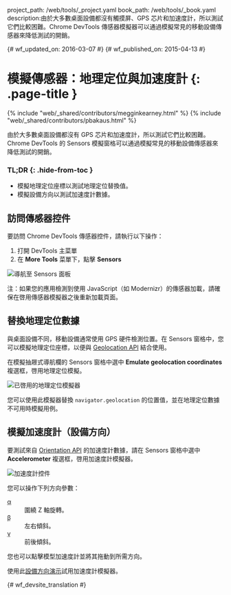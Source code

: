 project_path: /web/tools/_project.yaml
book_path: /web/tools/_book.yaml
description:由於大多數桌面設備都沒有觸摸屏、GPS 芯片和加速度計，所以測試它們比較困難。Chrome DevTools 傳感器模擬器可以通過模擬常見的移動設備傳感器來降低測試的開銷。

{# wf_updated_on: 2016-03-07 #}
{# wf_published_on: 2015-04-13 #}

# 模擬傳感器：地理定位與加速度計 {: .page-title }

{% include "web/_shared/contributors/megginkearney.html" %}
{% include "web/_shared/contributors/pbakaus.html" %}

由於大多數桌面設備都沒有 GPS 芯片和加速度計，所以測試它們比較困難。Chrome DevTools 的 Sensors 模擬窗格可以通過模擬常見的移動設備傳感器來降低測試的開銷。


### TL;DR {: .hide-from-toc }
- 模擬地理定位座標以測試地理定位替換值。
- 模擬設備方向以測試加速度計數據。


## 訪問傳感器控件

<div class="wf-devtools-flex">
  <div>
    <p>要訪問 Chrome DevTools 傳感器控件，請執行以下操作：</p>
    <ol>
      <li>打開 DevTools 主菜單</li>
      <li>在 <strong>More Tools</strong> 菜單下，點擊 <strong>Sensors</strong></li>
    </ol>
  </div>
  <div class="wf-devtools-flex-half">
    <img src="imgs/navigate-to-sensors.png" alt="導航至 Sensors 面板">
  </div>
</div>

注：如果您的應用檢測到使用 JavaScript（如 Modernizr）的傳感器加載，請確保在啓用傳感器模擬器之後重新加載頁面。

## 替換地理定位數據

與桌面設備不同，移動設備通常使用 GPS 硬件檢測位置。在 Sensors 窗格中，您可以模擬地理定位座標，以便與 <a href='http://www.w3.org/TR/geolocation-API/'>Geolocation API</a> 結合使用。

<div class="wf-devtools-flex">
  <div>
    <p>在模擬抽屜式導航欄的 Sensors 窗格中選中 <strong>Emulate geolocation coordinates</strong> 複選框，啓用地理定位模擬。</p>
  </div>
  <div class="wf-devtools-flex-half">
    <img src="imgs/emulation-drawer-geolocation.png" alt="已啓用的地理定位模擬器">
  </div>
</div>

您可以使用此模擬器替換 `navigator.geolocation` 的位置值，並在地理定位數據不可用時模擬用例。

## 模擬加速度計（設備方向）

<div class="wf-devtools-flex">
  <div>
    <p>要測試來自 <a href='http://www.w3.org/TR/screen-orientation/'>Orientation API</a> 的加速度計數據，請在 Sensors 窗格中選中 <strong>Accelerometer</strong> 複選框，啓用加速度計模擬器。</p>
  </div>
  <div class="wf-devtools-flex-half">
    <img src="imgs/emulation-drawer-accelerometer.png" alt="加速度計控件">
  </div>
</div>

您可以操作下列方向參數：

<dl>
<dt><abbr title="alpha">α</abbr></dt>
<dd>圍繞 Z 軸旋轉。</dd>
<dt><abbr title="beta">β</abbr></dt>
<dd>左右傾斜。</dd>
<dt><abbr title="gamma">γ</abbr></dt>
<dd>前後傾斜。</dd>
</dl>

您也可以點擊模型加速度計並將其拖動到所需方向。

使用此[設備方向演示](http://googlesamples.github.io/web-fundamentals/fundamentals/native-hardware/device-orientation/dev-orientation.html)試用加速度計模擬器。




{# wf_devsite_translation #}
